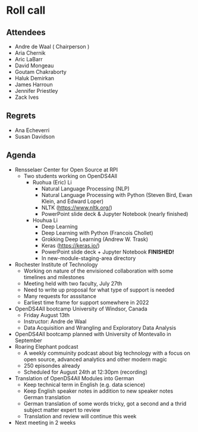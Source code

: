 # Roll call
## Attendees

- Andre de Waal ( Chairperson )
- Aria Chernik
- Aric LaBarr
- David Mongeau
- Goutam Chakraborty
- Haluk Demirkan
- James Harroun
- Jennifer Priestley
- Zack Ives

## Regrets

- Ana Echeverri
- Susan Davidson

## Agenda

- Rensselaer Center for Open Source at RPI 
  - Two students working on OpenDS4All 
    - Ruohua (Eric) Li 
      - Natural Language Processing (NLP)
      - Natural Language Processing with Python (Steven Bird, Ewan Klein, and Edward Loper)
      - NLTK (https://www.nltk.org/)
      - PowerPoint slide deck & Jupyter Notebook (nearly finished)
    - Houhua Li 
      - Deep Learning
      - Deep Learning with Python (Francois Chollet)
      - Grokking Deep Learning (Andrew W. Trask)
      - Keras (https://keras.io/)
      - PowerPoint slide deck + Jupyter Notebook **FINISHED!**
      - In new-module-staging-area directory
- Rochester Institute of Technology
  - Working on nature of the envisioned collaboration with some timelines and milestones
  - Meeting held with two faculty, July 27th
  - Need to write up proposal for what type of support is needed
  - Many requests for asssitance
  - Earliest time frame for support somewhere in 2022
- OpenDS4All bootcamp University of Windsor, Canada
  - Friday August 13th
  - Instructor: Andre de Waal
  - Data Acquisition and Wrangling and Exploratory Data Analysis 
- OpenDS4All bootcamp planned with University of Montevallo in September
- Roaring Elephant podcast
  - A weekly commuinity podcast about big technology with a focus on open source, advanced analytics and other modern magic
  - 250 episondes already
  - Scheduled for August 24th at 12:30pm (recording)
- Translation of OpenDS4All Modules into German
  - Keep technical term in English (e.g. data science)
  - Keep English speaker notes in addition to new speaker notes German translation
  - German translation of some words tricky, got a second and a thrid subject matter expert to review 
  - Translation and review will continue this week
- Next meeting in 2 weeks

